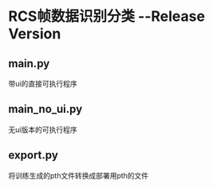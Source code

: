 # RCS帧数据识别分类 --Release Version

## main.py

带ui的直接可执行程序

## main_no_ui.py

无ui版本的可执行程序

## export.py

将训练生成的pth文件转换成部署用pth的文件